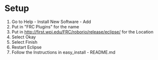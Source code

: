 # Setup

1. Go to Help - Install New Software - Add
2. Put in "FRC Plugins" for the name
3. Put in http://first.wpi.edu/FRC/roborio/release/eclipse/ for the Location
4. Select Okay
5. Select Finish
6. Restart Eclipse
7. Follow the Instructions in easy_install - README.md
	
